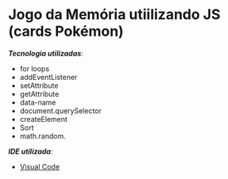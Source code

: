 # Jogo da Memória utiilizando JS (cards Pokémon)

  _**Tecnologia utilizadas**_:
  * for loops
  * addEventListener
  * setAttribute
  * getAttribute
  * data-name
  * document.querySelector
  * createElement
  * Sort 
  * math.random.

   _**IDE utilizada**_:
   * [Visual Code](https://code.visualstudio.com/download)
